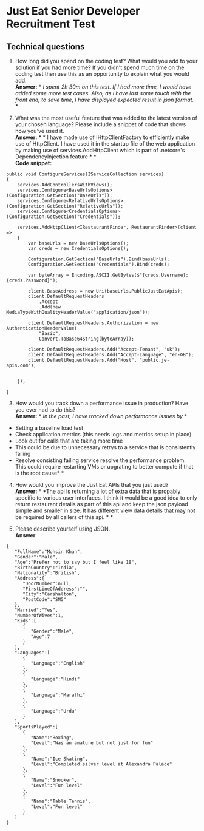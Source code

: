 # Just Eat Senior Developer Recruitment Test  

## Technical questions

1. How long did you spend on the coding test? What would you add to your solution if you had more time? If you didn't spend much time on the coding test then use this as an opportunity to explain what you would add.  
**Answer:** * *I spent 2h 30m on this test. If I had more time, I would have added some more test cases. Also, as I have lost some touch with the front end, to save time, I have displayed expected result in json format.* *  


2. What was the most useful feature that was added to the latest version of your chosen language? Please include a snippet of code that shows how you've used it.  
**Answer:** * * I have made use of IHttpClientFactory to efficiently make use of HttpClient. I have used it in the startup file of the web application by making use of services.AddHttpClient which is part of .netcore's DependencyInjection feature  * *  
**Code snippet:**   
```
public void ConfigureServices(IServiceCollection services)
{
    services.AddControllersWithViews();
    services.Configure<BaseUrlsOptions>(Configuration.GetSection("BaseUrls"));
    services.Configure<RelativeUrlsOptions>(Configuration.GetSection("RelativeUrls"));
    services.Configure<CredentialsOptions>(Configuration.GetSection("Credentials"));

    services.AddHttpClient<IRestaurantFinder, RestaurantFinder>(client =>
    {
        var baseUrls = new BaseUrlsOptions();
        var creds = new CredentialsOptions();

        Configuration.GetSection("BaseUrls").Bind(baseUrls);
        Configuration.GetSection("Credentials").Bind(creds);

        var byteArray = Encoding.ASCII.GetBytes($"{creds.Username}:{creds.Password}");

        client.BaseAddress = new Uri(baseUrls.PublicJustEatApis);
        client.DefaultRequestHeaders
            .Accept
            .Add(new MediaTypeWithQualityHeaderValue("application/json"));

        client.DefaultRequestHeaders.Authorization = new AuthenticationHeaderValue(
            "Basic",
            Convert.ToBase64String(byteArray));

        client.DefaultRequestHeaders.Add("Accept-Tenant", "uk");
        client.DefaultRequestHeaders.Add("Accept-Language", "en-GB");
        client.DefaultRequestHeaders.Add("Host", "public.je-apis.com");


    });

}
```  
  
  
3. How would you track down a performance issue in production? Have you ever had to do this?  
**Answer:** * *In the past, I have tracked down performance issues by* *  
- Setting a baseline load test  
- Check application metrics (this needs logs and metrics setup in place)  
- Look out for calls that are taking more time  
- This could be due to unnecessary retrys to a service that is consistently failing  
- Resolve consisting failing service resolve the performance problem. This could require restarting VMs or upgrating to better compute if that is the root cause* *    
  
  
4. How would you improve the Just Eat APIs that you just used?  
**Answer:** * *The api is returning a lot of extra data that is propably specific to various user interfaces. I think it would be a good idea to only return restaurant details as part of this api and keep the json payload simple and smaller in size. It has different view data details that may not be required by all callers of this api. * *  
  
  
5. Please describe yourself using JSON.  
**Answer**  
```
{
   "FullName":"Mohsin Khan",
   "Gender":"Male",
   "Age":"Prefer not to say but I feel like 18",
   "BirthCountry":"India",
   "Nationality":"British",
   "Address":{
      "DoorNumber":null,
      "FirstLineOfAddress":"",
      "City":"Carshalton",
      "PostCode":"SM5"
   },
   "Married":"Yes",
   "NumberOfWives":1,
   "Kids":[
      {
         "Gender":"Male",
         "Age":7
      }
   ],
   "Languages":[
      {
         "Language":"English"
      },
      {
         "Language":"Hindi"
      },
      {
         "Language":"Marathi"
      },
      {
         "Language":"Urdu"
      }
   ],
   "SportsPlayed":[
      {
         "Name":"Boxing",
         "Level":"Was an amature but not just for fun"
      },
      {
         "Name":"Ice Skating",
         "Level":"Completed silver level at Alexandra Palace"
      },
      {
         "Name":"Snooker",
         "Level":"Fun level"
      },
      {
         "Name":"Table Tennis",
         "Level":"Fun level"
      }
   ]
}
```
